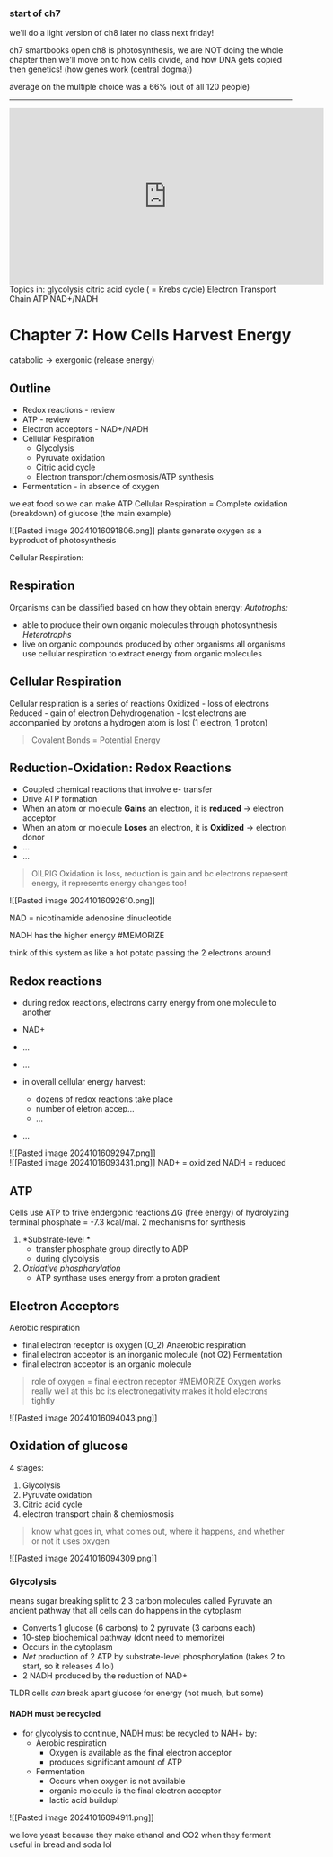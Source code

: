### start of ch7

we'll do a light version of ch8 later
no class next friday!

ch7 smartbooks open
ch8 is photosynthesis, we are NOT doing the whole chapter
then we'll move on to how cells divide, and how DNA gets copied
	then genetics! (how genes work (central dogma))

average on the multiple choice was a 66% (out of all 120 people)

---------
<iframe width="560" height="315" src="https://www.youtube.com/embed/00jbG_cfGuQ?si=yfCav-FInpDXeZDi" title="YouTube video player" frameborder="0" allow="accelerometer; autoplay; clipboard-write; encrypted-media; gyroscope; picture-in-picture; web-share" referrerpolicy="strict-origin-when-cross-origin" allowfullscreen></iframe>
Topics in:
	glycolysis
	citric acid cycle ( = Krebs cycle)
	Electron Transport Chain
	ATP
	NAD+/NADH

# Chapter 7: How Cells Harvest Energy

catabolic -> exergonic (release energy)

## Outline
- Redox reactions - review
- ATP - review
- Electron acceptors - NAD+/NADH
- Cellular Respiration
	- Glycolysis
	- Pyruvate oxidation
	- Citric acid cycle
	- Electron transport/chemiosmosis/ATP synthesis
- Fermentation - in absence of oxygen

we eat food so we can make ATP
Cellular Respiration = Complete oxidation (breakdown) of glucose  (the main example)

![[Pasted image 20241016091806.png]]
plants generate oxygen as a byproduct of photosynthesis

Cellular Respiration:

## Respiration
Organisms can be classified based on how they obtain energy:
*Autotrophs:*
- able to produce their own organic molecules through photosynthesis
*Heterotrophs*
- live on organic compounds produced by other organisms
all organisms use cellular respiration to extract energy from organic molecules

## Cellular Respiration
Cellular respiration is a series of reactions
Oxidized - loss of electrons
Reduced - gain of electron
Dehydrogenation - lost electrons are accompanied by protons
	a hydrogen atom is lost (1 electron, 1 proton)

> Covalent Bonds = Potential Energy

## Reduction-Oxidation: Redox Reactions
- Coupled chemical reactions that involve e- transfer
- Drive ATP formation
- When an atom or molecule **Gains** an electron, it is **reduced** -> electron acceptor
- When an atom or molecule **Loses** an electron, it is **Oxidized** -> electron donor
- ...
- ...

> OILRIG
> Oxidation is loss, reduction is gain
> and bc electrons represent energy, it represents energy changes too!

![[Pasted image 20241016092610.png]]

NAD = nicotinamide adenosine dinucleotide

NADH has the higher energy #MEMORIZE 

think of this system as like a hot potato passing the 2 electrons around

## Redox reactions
- during redox reactions, electrons carry energy from one molecule to another
- NAD+
- ...
- ...

- in overall cellular energy harvest:
	 - dozens of redox reactions take place
	 - number of eletron accep...
	- ...
- ...

![[Pasted image 20241016092947.png]]
\
![[Pasted image 20241016093431.png]]
NAD+ = oxidized
NADH = reduced

## ATP
Cells use ATP to frive endergonic reactions
	$\Delta$G (free energy) of hydrolyzing terminal phosphate = -7.3 kcal/mal.
2 mechanisms for synthesis
1. *Substrate-level *
	- transfer phosphate group directly to ADP
	- during glycolysis
2. *Oxidative phosphorylation*
	- ATP synthase uses energy from a proton gradient

## Electron Acceptors
Aerobic respiration
- final electron receptor is oxygen (O_2)
Anaerobic respiration
- final electron acceptor is an inorganic molecule (not O2)
Fermentation
- final electron acceptor is an organic molecule

> role of oxygen = final electron receptor #MEMORIZE
> Oxygen works really well at this bc its electronegativity makes it hold electrons tightly


![[Pasted image 20241016094043.png]]

## Oxidation of glucose
4 stages:
1. Glycolysis
2. Pyruvate oxidation
3. Citric acid cycle
4. electron transport chain & chemiosmosis

>know what goes in, what comes out, where it happens, and whether or not it uses oxygen

![[Pasted image 20241016094309.png]]

### Glycolysis
means sugar breaking
split to 2 3 carbon molecules called Pyruvate
an ancient pathway that all cells can do
happens in the cytoplasm

- Converts 1 glucose (6 carbons) to 2 pyruvate (3 carbons each)
- 10-step biochemical pathway (dont need to memorize)
- Occurs in the cytoplasm
- *Net* production of 2 ATP by substrate-level phosphorylation (takes 2 to start, so it releases 4 lol)
- 2 NADH produced by the reduction of NAD+

TLDR cells *can* break apart glucose for energy (not much, but some)

#### NADH must be recycled
- for glycolysis to continue, NADH must be recycled to NAH+ by:
	- Aerobic respiration
		- Oxygen is available as the final electron acceptor
		- produces significant amount of ATP
	- Fermentation
		- Occurs when oxygen is not available
		- organic molecule is the final electron acceptor 
		- lactic acid buildup!

![[Pasted image 20241016094911.png]]

we love yeast because they make ethanol and CO2 when they ferment
	useful in bread and soda lol


